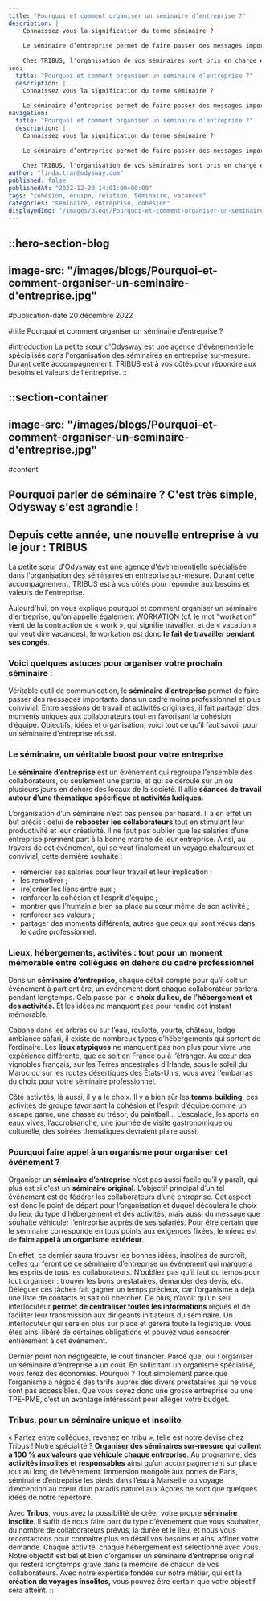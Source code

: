 ```yaml
---
title: "Pourquoi et comment organiser un séminaire d’entreprise ?"
description: |
    Connaissez vous la signification du terme séminaire ?
    
    Le séminaire d’entreprise permet de faire passer des messages importants dans un cadre plus convivial et de remotiver les collaborateurs.
    
    Chez TRIBUS, l'organisation de vos séminaires sont pris en charge et sont sur mesure : en France ou en Europe.
seo:
  title: "Pourquoi et comment organiser un séminaire d’entreprise ?"
  description: |
    Connaissez vous la signification du terme séminaire ?
    
    Le séminaire d’entreprise permet de faire passer des messages importants dans un ca
navigation:
  title: "Pourquoi et comment organiser un séminaire d’entreprise ?"
  description: |
    Connaissez vous la signification du terme séminaire ?
    
    Le séminaire d’entreprise permet de faire passer des messages importants dans un cadre plus convivial et de remotiver les collaborateurs.
    
    Chez TRIBUS, l'organisation de vos séminaires sont pris en charge et sont sur mesure : en France ou en Europe.
author: "linda.tran@odysway.com"
published: false
publishedAt: "2022-12-20 14:01:00+00:00"
tags: "cohésion, équipe, relation, Séminaire, vacances"
categories: "séminaire, entreprise, cohésion"
displayedImg: "/images/blogs/Pourquoi-et-comment-organiser-un-seminaire-d'entreprise.jpg"
---
```


::hero-section-blog
---
image-src: "/images/blogs/Pourquoi-et-comment-organiser-un-seminaire-d'entreprise.jpg"
---
#publication-date
20 décembre 2022

#title
Pourquoi et comment organiser un séminaire d’entreprise ?

#introduction
La petite sœur d'Odysway est une agence d'évènementielle spécialisée dans l'organisation des séminaires en entreprise sur-mesure. Durant cette accompagnement, TRIBUS est à vos côtés pour répondre aux besoins et valeurs de l'entreprise.
::

::section-container
---
image-src: "/images/blogs/Pourquoi-et-comment-organiser-un-seminaire-d'entreprise.jpg"
---
#content
## Pourquoi parler de séminaire ? C'est très simple, Odysway s'est agrandie !

## Depuis cette année, une nouvelle entreprise à vu le jour : TRIBUS

La petite sœur d'Odysway est une agence d'évènementielle spécialisée dans l'organisation des séminaires en entreprise sur-mesure. Durant cette accompagnement, TRIBUS est à vos côtés pour répondre aux besoins et valeurs de l'entreprise.

Aujourd'hui, on vous explique pourquoi et comment organiser un séminaire d'entreprise, qu'on appelle également WORKATION (cf. le mot "workation" vient de la contraction de « work », qui signifie travailler, et de « vacation » qui veut dire vacances), le workation est donc **le fait de travailler pendant ses congés**.

### Voici quelques astuces pour organiser votre prochain séminaire :

Véritable outil de communication, le **séminaire d’entreprise** permet de faire passer des messages importants dans un cadre moins professionnel et plus convivial. Entre sessions de travail et activités originales, il fait partager des moments uniques aux collaborateurs tout en favorisant la cohésion d’équipe. Objectifs, idées et organisation, voici tout ce qu’il faut savoir pour un séminaire d’entreprise réussi.

### Le séminaire, un véritable boost pour votre entreprise

Le **séminaire d’entreprise** est un événement qui regroupe l’ensemble des collaborateurs, ou seulement une partie, et qui se déroule sur un ou plusieurs jours en dehors des locaux de la société. Il allie **séances de travail autour d’une thématique spécifique et activités ludiques**.

L’organisation d’un séminaire n’est pas pensée par hasard. Il a en effet un but précis : celui de **rebooster** **les** **collaborateurs** tout en stimulant leur productivité et leur créativité. Il ne faut pas oublier que les salariés d’une entreprise prennent part à la bonne marche de leur entreprise. Ainsi, au travers de cet événement, qui se veut finalement un voyage chaleureux et convivial, cette dernière souhaite :

*   remercier ses salariés pour leur travail et leur implication ;
*   les remotiver ;
*   (re)créer les liens entre eux ;
*   renforcer la cohésion et l’esprit d’équipe ;
*   montrer que l’humain a bien sa place au cœur même de son activité ;
*   renforcer ses valeurs ;
*   partager des moments différents, autres que ceux qui sont vécus dans le cadre professionnel.

### Lieux, hébergements, activités : tout pour un moment mémorable entre collègues en dehors du cadre professionnel

Dans un **séminaire** **d’entreprise**, chaque détail compte pour qu’il soit un événement à part entière, un événement dont chaque collaborateur parlera pendant longtemps. Cela passe par le **choix du lieu, de l’hébergement et des activités.** Et les idées ne manquent pas pour rendre cet instant mémorable.

Cabane dans les arbres ou sur l’eau, roulotte, yourte, château, lodge ambiance safari, il existe de nombreux types d’hébergements qui sortent de l’ordinaire. Les **lieux atypiques** ne manquent pas non plus pour vivre une expérience différente, que ce soit en France ou à l’étranger. Au cœur des vignobles français, sur les Terres ancestrales d’Irlande, sous le soleil du Maroc ou sur les routes désertiques des États-Unis, vous avez l’embarras du choix pour votre séminaire professionnel.

Côté activités, là aussi, il y a le choix. Il y a bien sûr les **teams** **building**, ces activités de groupe favorisant la cohésion et l’esprit d’équipe comme un escape game, une chasse au trésor, du paintball... L’escalade, les sports en eaux vives, l’accrobranche, une journée de visite gastronomique ou culturelle, des soirées thématiques devraient plaire aussi.

### Pourquoi faire appel à un organisme pour organiser cet événement ?

Organiser un **séminaire** **d’entreprise** n’est pas aussi facile qu’il y paraît, qui plus est si c'est un **séminaire** **original**. L’objectif principal d’un tel événement est de fédérer les collaborateurs d’une entreprise. Cet aspect est donc le point de départ pour l’organisation et duquel découlera le choix du lieu, du type d’hébergement et des activités, mais aussi du message que souhaite véhiculer l’entreprise auprès de ses salariés. Pour être certain que le séminaire corresponde en tous points aux exigences fixées, le mieux est de **faire appel à un organisme extérieur**.

En effet, ce dernier saura trouver les bonnes idées, insolites de surcroît, celles qui feront de ce séminaire d’entreprise un événement qui marquera les esprits de tous les collaborateurs. N’oubliez pas qu’il faut du temps pour tout organiser : trouver les bons prestataires, demander des devis, etc. Déléguer ces tâches fait gagner un temps précieux, car l’organisme a déjà une liste de contacts et sait où chercher. De plus, n’avoir qu’un seul interlocuteur **permet de centraliser toutes les informations** reçues et de faciliter leur transmission aux dirigeants initiateurs du séminaire. Un interlocuteur qui sera en plus sur place et gérera toute la logistique. Vous êtes ainsi libéré de certaines obligations et pouvez vous consacrer entièrement à cet événement.

Dernier point non négligeable, le coût financier. Parce que, oui ! organiser un séminaire d’entreprise a un coût. En sollicitant un organisme spécialisé, vous ferez des économies. Pourquoi ? Tout simplement parce que l’organisme a négocié des tarifs auprès des divers prestataires qui ne vous sont pas accessibles. Que vous soyez donc une grosse entreprise ou une TPE-PME, c’est un avantage intéressant pour alléger votre budget.

### Tribus, pour un séminaire unique et insolite

« Partez entre collègues, revenez en tribu », telle est notre devise chez Tribus ! Notre spécialité ? **Organiser des séminaires sur-mesure qui collent à 100 % aux valeurs que véhicule chaque entreprise**. Au programme, des **activités insolites et responsables** ainsi qu’un accompagnement sur place tout au long de l’événement. Immersion mongole aux portes de Paris, séminaire d’entreprise les pieds dans l’eau à Marseille ou voyage d’exception au cœur d’un paradis naturel aux Açores ne sont que quelques idées de notre répertoire.

Avec **Tribus**, vous avez la possibilité de créer votre propre **séminaire insolite**. Il suffit de nous faire part du type d’événement que vous souhaitez, du nombre de collaborateurs prévus, la durée et le lieu, et nous vous recontactons pour connaître plus en détail vos besoins et ainsi affiner votre demande. Chaque activité, chaque hébergement est sélectionné avec vous. Notre objectif est bel et bien d’organiser un séminaire d’entreprise original qui restera longtemps gravé dans la mémoire de chacun de vos collaborateurs. Avec notre expertise fondée sur notre métier, qui est la **création de voyages insolites,** vous pouvez être certain que votre objectif sera atteint.
::

